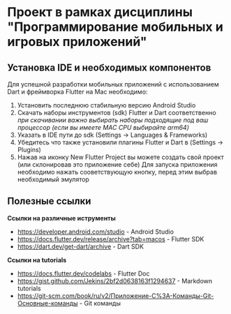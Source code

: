 # Проект в рамках дисциплины "Программирование мобильных и игровых приложений"
## Установка IDE и необходимых компонентов
Для успешной разработки мобильных приложений с использованием Dart и фреймворка Flutter на Mac необходимо:
1. Установить последнюю стабильную версию Android Studio
2. Скачать наборы инструментов (sdk) Flutter и Dart соответственно *при скачивании важно выбирать наборы подходящие под ваш процессор (если вы имеете MAC CPU выбирайте arm64)*
3. Указать в IDE пути до sdk (Settings -> Languages & Frameworks)
4. Убедитесь что также установили плагины Flutter и Dart в (Settings -> Plugins)
5. Нажав на иконку New Flutter Project вы можете создать свой проект (или склонировав это приложение себе)
Для запуска приложения необходимо нажать сооветствующую кнопку, перед этим выбрав необходимый эмулятор
## Полезные ссылки
**Ссылки на различные иструменты**

* https://developer.android.com/studio - Android Studio
* https://docs.flutter.dev/release/archive?tab=macos - Flutter SDK
* https://dart.dev/get-dart/archive - Dart SDK

**Ссылки на tutorials**

* https://docs.flutter.dev/codelabs - Flutter Doc
* https://gist.github.com/Jekins/2bf2d0638163f1294637 - Markdown tutorials
* https://git-scm.com/book/ru/v2/Приложение-C%3A-Команды-Git-Основные-команды - Git команды

